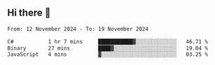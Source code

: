 ## Hi there 👋

<!--START_SECTION:waka-->

```txt
From: 12 November 2024 - To: 19 November 2024

C#           1 hr 7 mins     ███████████▓░░░░░░░░░░░░░   46.71 %
Binary       27 mins         ████▓░░░░░░░░░░░░░░░░░░░░   19.04 %
JavaScript   4 mins          ▓░░░░░░░░░░░░░░░░░░░░░░░░   03.25 %
```

<!--END_SECTION:waka-->


